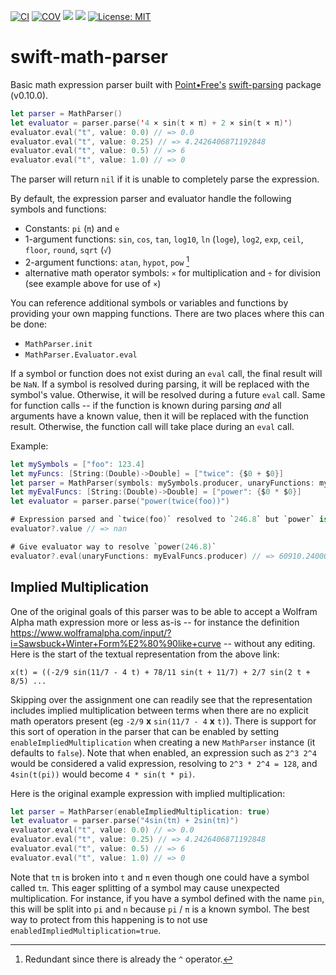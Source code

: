 [![CI](https://github.com/bradhowes/swift-math-parser/workflows/CI/badge.svg)](https://github.com/bradhowes/swift-math-parser)
[![COV](https://img.shields.io/endpoint?url=https://gist.githubusercontent.com/bradhowes/ad941184ed256708952a2057fc5d7bb4/raw/swift-math-parser-coverage.json)](https://github.com/bradhowes/swift-math-parser/blob/main/.github/workflows/CI.yml)
[![](https://img.shields.io/endpoint?url=https%3A%2F%2Fswiftpackageindex.com%2Fapi%2Fpackages%2Fbradhowes%2Fswift-math-parser%2Fbadge%3Ftype%3Dswift-versions)](https://swiftpackageindex.com/bradhowes/swift-math-parser)
[![](https://img.shields.io/endpoint?url=https%3A%2F%2Fswiftpackageindex.com%2Fapi%2Fpackages%2Fbradhowes%2Fswift-math-parser%2Fbadge%3Ftype%3Dplatforms)](https://swiftpackageindex.com/bradhowes/swift-math-parser)
[![License: MIT](https://img.shields.io/badge/License-MIT-A31F34.svg)](https://opensource.org/licenses/MIT)

# swift-math-parser

Basic math expression parser built with [Point•Free's](https://www.pointfree.co/)
[swift-parsing](https://github.com/pointfreeco/swift-parsing) package (v0.10.0).

```swift
let parser = MathParser()
let evaluator = parser.parse('4 × sin(t × π) + 2 × sin(t × π)')
evaluator.eval("t", value: 0.0) // => 0.0
evaluator.eval("t", value: 0.25) // => 4.2426406871192848
evaluator.eval("t", value: 0.5) // => 6
evaluator.eval("t", value: 1.0) // => 0
```

The parser will return `nil` if it is unable to completely parse the expression.

By default, the expression parser and evaluator handle the following symbols and functions:

* Constants: `pi` (`π`) and `e`
* 1-argument functions: `sin`, `cos`, `tan`, `log10`, `ln` (`loge`), `log2`, `exp`, `ceil`, `floor`, `round`, `sqrt` (`√`)
* 2-argument functions: `atan`, `hypot`, `pow` [^1]
* alternative math operator symbols: `×` for multiplication and `÷` for division (see example above for use of `×`)

You can reference additional symbols or variables and functions by providing your own mapping functions. There are two
places where this can be done:

* `MathParser.init`
* `MathParser.Evaluator.eval`

If a symbol or function does not exist during an `eval` call, the final result will be `NaN`. If a symbol is resolved
during parsing, it will be replaced with the symbol's value. Otherwise, it will be resolved during a future `eval` call.
Same for function calls -- if the function is known during parsing _and_ all arguments have a known value, then it will
be replaced with the function result. Otherwise, the function call will take place during an `eval` call.

Example:

```swift
let mySymbols = ["foo": 123.4]
let myFuncs: [String:(Double)->Double] = ["twice": {$0 + $0}]
let parser = MathParser(symbols: mySymbols.producer, unaryFunctions: myFuncs.producer)
let myEvalFuncs: [String:(Double)->Double] = ["power": {$0 * $0}]
let evaluator = parser.parse("power(twice(foo))")

# Expression parsed and `twice(foo)` resolved to `246.8` but `power` is still unknown
evaluator?.value // => nan

# Give evaluator way to resolve `power(246.8)`
evaluator?.eval(unaryFunctions: myEvalFuncs.producer) // => 60910.240000000005
```

## Implied Multiplication

One of the original goals of this parser was to be able to accept a Wolfram Alpha math expression more or less as-is
-- for instance the definition https://www.wolframalpha.com/input/?i=Sawsbuck+Winter+Form%E2%80%90like+curve -- without
any editing. Here is the start of the textual representation from the above link:

```
x(t) = ((-2/9 sin(11/7 - 4 t) + 78/11 sin(t + 11/7) + 2/7 sin(2 t + 8/5) ...
```

Skipping over the assignment one can readily see that the representation includes implied multiplication between terms
when there are no explicit math operators present (eg `-2/9` __x__ `sin(11/7 - 4` __x__ `t)`). There is support for this
sort of operation in the parser that can be enabled by setting `enableImpliedMultiplication` when creating a new
`MathParser` instance (it defaults to `false`). Note that when enabled, an expression such as `2^3 2^4` would be
considered a valid expression, resolving to `2^3 * 2^4 = 128`, and `4sin(t(pi))` would become `4 * sin(t * pi)`.

Here is the original example expression with implied multiplication:

```swift
let parser = MathParser(enableImpliedMultiplication: true)
let evaluator = parser.parse("4sin(tπ) + 2sin(tπ)")
evaluator.eval("t", value: 0.0) // => 0.0
evaluator.eval("t", value: 0.25) // => 4.2426406871192848
evaluator.eval("t", value: 0.5) // => 6
evaluator.eval("t", value: 1.0) // => 0
```

Note that `tπ` is broken into `t` and `π` even though one could have a symbol called `tπ`. This eager splitting of a
symbol may cause unexpected multiplication. For instance, if you have a symbol defined with the name `pin`, 
this will be split into `pi` and `n` because `pi` / `π` is a known symbol. The best way to protect from this happening
is to not use `enabledImpliedMultiplication=true`.

[^1]: Redundant since there is already the `^` operator.
